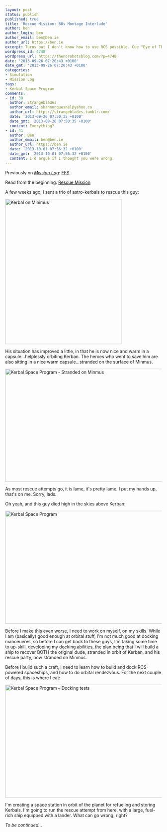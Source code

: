 ```yaml
---
layout: post
status: publish
published: true
title: 'Rescue Mission: 80s Montage Interlude'
author: ben
author_login: ben
author_email: ben@ben.ie
author_url: https://ben.ie
excerpt: Turns out I don't know how to use RCS possible. Cue "Eye of The Tiger"...
wordpress_id: 4748
wordpress_url: https://thenorobotsblog.com/?p=4748
date: '2013-09-26 07:20:43 +0100'
date_gmt: '2013-09-26 07:20:43 +0100'
categories:
- Simulation
- Mission Log
tags:
- Kerbal Space Program
comments:
- id: 38
  author: Strangeblades
  author_email: shannonquesnel@yahoo.ca
  author_url: https://strangeblades.tumblr.com/
  date: '2013-09-26 07:50:35 +0100'
  date_gmt: '2013-09-26 07:50:35 +0100'
  content: Everything?
- id: 41
  author: Ben
  author_email: ben@ben.ie
  author_url: https://ben.ie
  date: '2013-10-01 07:56:32 +0100'
  date_gmt: '2013-10-01 07:56:32 +0100'
  content: I'd argue if I thought you were wrong.
---
```

<p>Previously on <em><a href="https://thenorobotsblog.com/section/regulars/mission-log/">Mission Log</a></em>: <a title="Rescue Mission: FFS" href="https://thenorobotsblog.com/rescue-mission-pt-3/">FFS</a></p>
<p>Read from the beginning: <a title="Rescue Mission: Initial Sit Rep" href="https://thenorobotsblog.com/rescue-mission_pt0/">Rescue Mission</a></p>
<p>A few weeks ago, I sent a trio of astro-kerbals to rescue this guy:</p>
<p><a href="assets/uploads/norobots/uploads/2013/08/Screen-Shot-2013-08-11-at-23.27.09.png"><img class="aligncenter size-full wp-image-4117" alt="Kerbal on Minimus" src="assets/uploads/norobots/uploads/2013/08/Screen-Shot-2013-08-11-at-23.27.09.png" width="374" height="465" /></a></p>
<p>His situation has improved a little, in that he is now nice and warm in a capsule...helplessly orbiting Kerban. The heroes who went to save him are also sitting in a nice warm capsule...stranded on the surface of Minmus.</p>
<p><img class="aligncenter size-large wp-image-4749" alt="Kerbal Space Program - Stranded on Minmus" src="assets/uploads/norobots/uploads/2013/09/screenshot19-1024x640.png" width="580" height="362" /></p>
<p>As most rescue attempts go, it is lame, it's pretty lame. I put my hands up, that's on me. Sorry, lads.</p>
<p>Oh yeah, and this guy died high in the skies above Kerban:</p>
<p><img class="aligncenter size-large wp-image-4511" alt="Kerbal Space Program" src="assets/uploads/norobots/uploads/2013/08/wpid-Photo-14-Aug-2013-0206-1024x640.jpg" width="580" height="362" /></p>
<p>Before I make this even worse, I need to work on myself, on my skills. While I am (basically) good enough at orbital stuff, I'm not much good at docking manoeuvres, so before I can get back to these guys, I'm taking some time to up-skill, developing my docking abilities, the plan being that I will build a ship to recover BOTH the original dude, stranded in orbit of Kerban, and his rescue party, now stranded on Minmus.</p>
<p>Before I build such a craft, I need to learn how to build and dock RCS-powered spaceships, and how to do orbital rendezvous. For the next couple of days, this is where I eat:</p>
<p><img class="aligncenter size-large wp-image-4747" alt="Kerbal Space Program – Docking tests" src="assets/uploads/norobots/uploads/2013/09/screenshot24-1024x640.png" width="580" height="362" /></p>
<p>I'm creating a space station in orbit of the planet for refueling and storing Kerbals. I'm going to run the rescue attempt from here, with a large, fuel-rich ship equipped with a lander. What can go wrong, right?</p>
<p><em>To be continued...</em></p>
